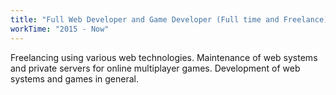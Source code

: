 ```yaml
---
title: "Full Web Developer and Game Developer (Full time and Freelance)"
workTime: "2015 - Now"
---
```

Freelancing using various web technologies. Maintenance of web systems and private servers for online multiplayer games. Development of web systems and games in general.